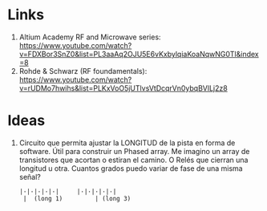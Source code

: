 # Links
1. Altium Academy RF and Microwave series: https://www.youtube.com/watch?v=FDXBor3SnZ0&list=PL3aaAq2OJU5E6vKxbylqiaKoaNqwNG0Tl&index=8
2. Rohde & Schwarz (RF foundamentals): https://www.youtube.com/watch?v=rUDMo7hwihs&list=PLKxVoO5jUTlvsVtDcqrVn0ybqBVlLj2z8


# Ideas
1. Circuito que permita ajustar la LONGITUD de la pista en forma de software.
   Útil para construir un Phased array.
   Me imagino un array de transistores que acortan o estiran el camino. O Relés que cierran una longitud u otra.
   Cuantos grados puedo variar de fase de una misma señal?
   ```
   |·|·|·|·|·|     |·|·|·|·|·|
    |  (long 1)         | (long 3)
   ```

